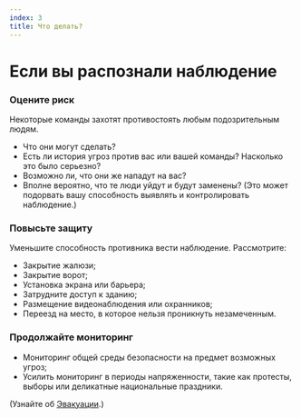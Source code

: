 ```yaml
---
index: 3
title: Что делать?
---
```

# Если вы распознали наблюдение

### Оцените риск

Некоторые команды захотят противостоять любым подозрительным людям.

*   Что они могут сделать?
*   Есть ли история угроз против вас или вашей команды? Насколько это было серьезно?
*   Возможно ли, что они же нападут на вас?
*   Вполне вероятно, что те люди уйдут и будут заменены? (Это может подорвать вашу способность выявлять и контролировать наблюдение.)

### Повысьте защиту

Уменьшите способность противника вести наблюдение.
Рассмотрите:

*   Закрытие жалюзи;
*   Закрытие ворот;
*   Установка экрана или барьера;
*   Затрудните доступ к зданию;
*   Размещение видеонаблюдения или охранников;
*   Переезд на место, в которое нельзя проникнуть незамеченным.

### Продолжайте мониторинг

*   Мониторинг общей среды безопасности на предмет возможных угроз;
*   Усилить мониторинг в периоды напряженности, такие как протесты, выборы или деликатные национальные праздники.

(Узнайте об [Эвакуации](umbrella://incident-response/evacuation).)